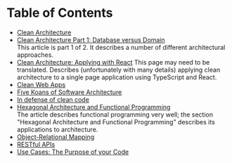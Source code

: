 # Table of Contents

- [Clean Architecture](./clean-architecture)
- [Clean Architecture Part 1: Database versus Domain](https://crosp.net/blog/software-architecture/clean-architecture-part-1-databse-vs-domain/)<br />
    This article is part 1 of 2. It describes a number of different architectural approaches.
- [Clean Architecture: Applying with React](https://dev.to/rubemfsv/arquitetura-limpa-aplicando-com-react-1eo0)
    This page may need to be translated. Describes (unfortunately with many details) applying clean architecture to a single page application using TypeScript and React.
- [Clean Web Apps](https://medium.com/@bernardo.teixeira.691/how-to-use-startup-cs-with-clean-architecture-4c5f8cd9edd4)
- [Five Koans of Software Architecture](https://bellmar.medium.com/five-koans-of-software-architecture-f9f7305598c2)
- [In defense of clean code](https://levelup.gitconnected.com/in-defense-of-clean-code-2592165487d4)
- [Hexagonal Architecture and Functional Programming](https://medium.com/@jondot/functional-programming-with-python-for-people-without-time-1eebdbd9526c)<br />
    The article describes functional programming very well; the section "Hexagonal Architecture and Functional Programming" describes its applications to architecture.
- [Object-Relational Mapping](./orm/)
- [RESTful APIs](./restful-apis/)
- [Use Cases: The Purpose of your Code](https://joebew42.github.io/2021/10/23/use-cases-purpose-of-your-code/?utm_medium=email&utm_source=topic+optin&utm_campaign=awareness&utm_content=20211120+prog+nl&mkt_tok=MTA3LUZNUy0wNzAAAAGA3X9-BlsjC20fJ3kutvzL9OM10JjAB78Fcj7D_bE5Y0EeYes9AumVkORUmj76s0mwQ2AI8lULeCAwl3XxZH3Bq6-OdPZoSIbFYCH-Quh4ZcBeGQ)

